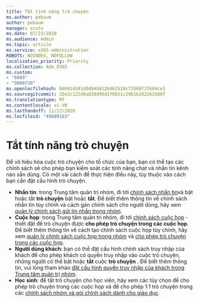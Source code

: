 ```yaml
---
title: Tắt tính năng trò chuyện
ms.author: pebaum
author: pebaum
manager: scotv
ms.date: 07/23/2020
ms.audience: Admin
ms.topic: article
ms.service: o365-administration
ROBOTS: NOINDEX, NOFOLLOW
localization_priority: Priority
ms.collection: Adm_O365
ms.custom:
- "6889"
- "9000738"
ms.openlocfilehash: b6041dd41d0d94b832b962518c73560737684ce1
ms.sourcegitcommit: 35e2c122d8a838d98d1f0851c29b16282261580f
ms.translationtype: MT
ms.contentlocale: vi-VN
ms.lasthandoff: 11/17/2020
ms.locfileid: "49089163"
---
```

# <a name="disable-chat"></a>Tắt tính năng trò chuyện

Để vô hiệu hóa cuộc trò chuyện cho tổ chức của bạn, bạn có thể tạo các chính sách sẽ cho phép bạn kiểm soát các tính năng chat và nhắn tin kênh nào sẵn dùng. Có một vài cách để thực hiện điều này, tùy thuộc vào cách bạn cần đặt cấu hình trò chuyện.

- **Nhắn tin**: trong Trung tâm quản trị nhóm, đi tới [chính sách nhắn tin](https://admin.teams.microsoft.com/)và bật hoặc tắt **trò chuyện** bật hoặc **tắt**. Để biết thêm thông tin về chính sách nhắn tin tùy chỉnh và cách gán chính sách cho người dùng, hãy xem [quản lý chính sách gửi tin nhắn trong nhóm](https://docs.microsoft.com/microsoftteams/messaging-policies-in-teams).
- **Cuộc họp**: trong Trung tâm quản trị nhóm, đi tới [chính sách cuộc họp](https://admin.teams.microsoft.com/) -thiết đặt để trò chuyện được **cho phép trò chuyện trong các cuộc họp**. Để biết thêm thông tin về cách tạo chính sách cuộc họp tùy chỉnh, hãy xem [quản lý chính sách cuộc họp trong nhóm](https://docs.microsoft.com/microsoftteams/meeting-policies-in-teams) và [cho phép trò chuyện trong các cuộc họp](https://docs.microsoft.com/microsoftteams/meeting-policies-in-teams#allow-chat-in-meetings).
- **Người dùng khách**: bạn có thể đặt cấu hình chính sách truy nhập của khách để cho phép khách có quyền truy nhập vào cuộc trò chuyện, những người có thể bật hoặc **tắt** cuộc **trò chuyện** . Để biết thêm thông tin, vui lòng tham khảo [đặt cấu hình quyền truy nhập của khách trong Trung tâm quản trị nhóm](https://docs.microsoft.com/microsoftteams/set-up-guests#configure-guest-access-in-the-teams-admin-center).
- **Học sinh**: để tắt trò chuyện cho học viên, hãy xem các tùy chọn để cho phép trò chuyện trong các cuộc họp và để cho phép 1:1 trò chuyện trong các [chính sách nhóm và gói chính sách dành cho giáo dục](https://docs.microsoft.com/microsoftteams/policy-packages-edu).





